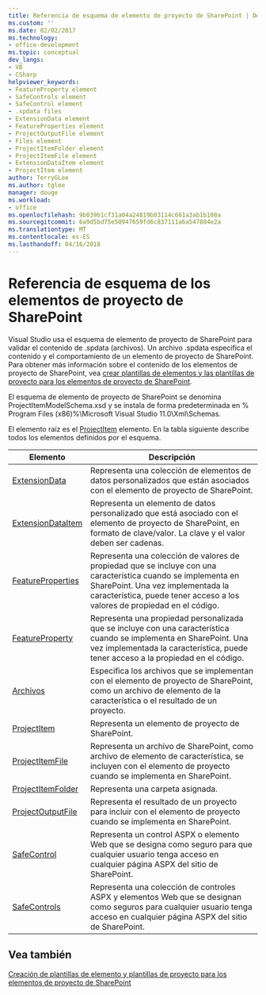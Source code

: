 ```yaml
---
title: Referencia de esquema de elemento de proyecto de SharePoint | Documentos de Microsoft
ms.custom: ''
ms.date: 02/02/2017
ms.technology:
- office-development
ms.topic: conceptual
dev_langs:
- VB
- CSharp
helpviewer_keywords:
- FeatureProperty element
- SafeControls element
- SafeControl element
- .spdata files
- ExtensionData element
- FeatureProperties element
- ProjectOutputFile element
- Files element
- ProjectItemFolder element
- ProjectItemFile element
- ExtensionDataItem element
- ProjectItem element
author: TerryGLee
ms.author: tglee
manager: douge
ms.workload:
- office
ms.openlocfilehash: 9b039b1cf31a04a24819b03114c661a3ab1b108a
ms.sourcegitcommit: 6a9d5bd75e50947659fd6c837111a6a547884e2a
ms.translationtype: MT
ms.contentlocale: es-ES
ms.lasthandoff: 04/16/2018
---
```

# <a name="sharepoint-project-item-schema-reference"></a>Referencia de esquema de los elementos de proyecto de SharePoint
  Visual Studio usa el esquema de elemento de proyecto de SharePoint para validar el contenido de .spdata (archivos). Un archivo .spdata especifica el contenido y el comportamiento de un elemento de proyecto de SharePoint. Para obtener más información sobre el contenido de los elementos de proyecto de SharePoint, vea [crear plantillas de elementos y las plantillas de proyecto para los elementos de proyecto de SharePoint](../sharepoint/creating-item-templates-and-project-templates-for-sharepoint-project-items.md).  
  
 El esquema de elemento de proyecto de SharePoint se denomina ProjectItemModelSchema.xsd y se instala de forma predeterminada en % Program Files (x86)%\Microsoft Visual Studio 11.0\Xml\Schemas.  
  
 El elemento raíz es el [ProjectItem](../sharepoint/projectitem-element.md) elemento. En la tabla siguiente describe todos los elementos definidos por el esquema.  
  
|Elemento|Descripción|  
|-------------|-----------------|  
|[ExtensionData](../sharepoint/extensiondata-element.md)|Representa una colección de elementos de datos personalizados que están asociados con el elemento de proyecto de SharePoint.|  
|[ExtensionDataItem](../sharepoint/extensiondataitem-element.md)|Representa un elemento de datos personalizado que está asociado con el elemento de proyecto de SharePoint, en formato de clave/valor. La clave y el valor deben ser cadenas.|  
|[FeatureProperties](../sharepoint/featureproperties-element.md)|Representa una colección de valores de propiedad que se incluye con una característica cuando se implementa en SharePoint. Una vez implementada la característica, puede tener acceso a los valores de propiedad en el código.|  
|[FeatureProperty](../sharepoint/featureproperty-element.md)|Representa una propiedad personalizada que se incluye con una característica cuando se implementa en SharePoint. Una vez implementada la característica, puede tener acceso a la propiedad en el código.|  
|[Archivos](../sharepoint/files-element.md)|Especifica los archivos que se implementan con el elemento de proyecto de SharePoint, como un archivo de elemento de la característica o el resultado de un proyecto.|  
|[ProjectItem](../sharepoint/projectitem-element.md)|Representa un elemento de proyecto de SharePoint.|  
|[ProjectItemFile](../sharepoint/projectitemfile-element.md)|Representa un archivo de SharePoint, como archivo de elemento de característica, se incluyen con el elemento de proyecto cuando se implementa en SharePoint.|  
|[ProjectItemFolder](../sharepoint/projectitemfolder-element.md)|Representa una carpeta asignada.|  
|[ProjectOutputFile](../sharepoint/projectoutputfile-element.md)|Representa el resultado de un proyecto para incluir con el elemento de proyecto cuando se implementa en SharePoint.|  
|[SafeControl](../sharepoint/safecontrol-element.md)|Representa un control ASPX o elemento Web que se designa como seguro para que cualquier usuario tenga acceso en cualquier página ASPX del sitio de SharePoint.|  
|[SafeControls](../sharepoint/safecontrols-element.md)|Representa una colección de controles ASPX y elementos Web que se designan como seguros para cualquier usuario tenga acceso en cualquier página ASPX del sitio de SharePoint.|  
  
## <a name="see-also"></a>Vea también  
 [Creación de plantillas de elemento y plantillas de proyecto para los elementos de proyecto de SharePoint](../sharepoint/creating-item-templates-and-project-templates-for-sharepoint-project-items.md)  
  
  
